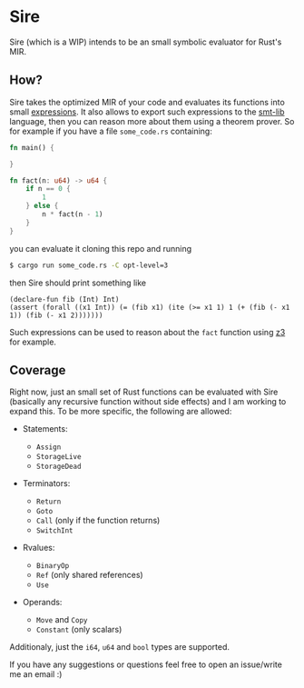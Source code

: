 # Sire
Sire (which is a WIP) intends to be an small symbolic evaluator for Rust's MIR.

## How?

Sire takes the optimized MIR of your code and evaluates its functions into small [expressions](https://github.com/christianpoveda/sire/blob/8b8a9f94398ac68b3b2b2b902c7980b3f0d7e647/src/interpreter.rs#L10). It also allows to export such expressions to the [smt-lib](http://smtlib.cs.uiowa.edu/) language, then you can reason more about them using a theorem prover.
So for example if you have a file `some_code.rs` containing:
```rust
fn main() {

}

fn fact(n: u64) -> u64 {
    if n == 0 {
        1
    } else {
        n * fact(n - 1)
    }
}
```
you can evaluate it cloning this repo and running
```bash
$ cargo run some_code.rs -C opt-level=3
```
then Sire should print something like 
```
(declare-fun fib (Int) Int)
(assert (forall ((x1 Int)) (= (fib x1) (ite (>= x1 1) 1 (+ (fib (- x1 1)) (fib (- x1 2)))))))
```
Such expressions can be used to reason about the `fact` function using [z3](https://github.com/Z3Prover/z3) for example.

## Coverage

Right now, just an small set of Rust functions can be evaluated with Sire (basically any recursive function without side effects) and I am working to expand this. To be more specific, the following are allowed:

- Statements:
    - `Assign`
    - `StorageLive`
    - `StorageDead`

- Terminators:
    - `Return`
    - `Goto`
    - `Call` (only if the function returns)
    - `SwitchInt`

- Rvalues:
    - `BinaryOp`
    - `Ref` (only shared references)
    - `Use`

- Operands:
    - `Move` and `Copy`
    - `Constant` (only scalars)

Additionaly, just the `i64`, `u64` and `bool` types are supported.

If you have any suggestions or questions feel free to open an issue/write me an email :)

